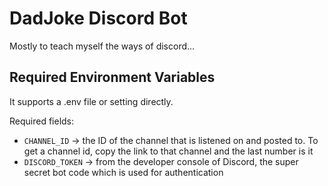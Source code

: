 # DadJoke Discord Bot
Mostly to teach myself the ways of discord...

## Required Environment Variables
It supports a .env file or setting directly.

Required fields:

- `CHANNEL_ID` -> the ID of the channel that is listened on and posted to. To get a channel id, copy the link to that channel and the last number is it
- `DISCORD_TOKEN` -> from the developer console of Discord, the super secret bot code which is used for authentication